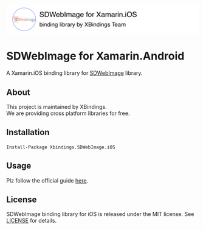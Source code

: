 <img src="./art/repo_header.png" alt="SDWebImage for Xamarin.iOS" width="728" />

# SDWebImage for Xamarin.Android
A Xamarin.iOS binding library for [SDWebImage](https://github.com/rs/SDWebImage) library.

## About
This project is maintained by XBindings.<br>
We are providing cross platform libraries for free.

## Installation

```
Install-Package Xbindings.SDWebImage.iOS
```

## Usage

Plz follow the official guide [here](https://github.com/rs/SDWebImage).

## License

SDWebImage binding library for iOS is released under the MIT license.
See [LICENSE](./LICENSE) for details.